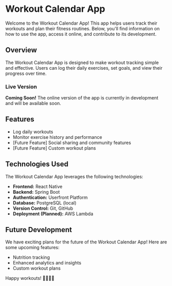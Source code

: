 # Workout Calendar App

Welcome to the Workout Calendar App! This app helps users track their workouts and plan their fitness routines. Below, you'll find information on how to use the app, access it online, and contribute to its development.

## Overview

The Workout Calendar App is designed to make workout tracking simple and effective. Users can log their daily exercises, set goals, and view their progress over time.

### Live Version
**Coming Soon!** The online version of the app is currently in development and will be available soon.

## Features

- Log daily workouts
- Monitor exercise history and performance
- [Future Feature] Social sharing and community features
- [Future Feature] Custom workout plans

## Technologies Used

The Workout Calendar App leverages the following technologies:

- **Frontend:** React Native
- **Backend:** Spring Boot
- **Authentication:** Userfront Platform
- **Database:** PostgreSQL (local)
- **Version Control:** Git, GitHub
- **Deployment (Planned):** AWS Lambda

## Future Development

 We have exciting plans for the future of the Workout Calendar App! Here are some upcoming features:

- Nutrition tracking
- Enhanced analytics and insights
- Custom workout plans

Happy workouts! 💪🏋️‍♀️📆